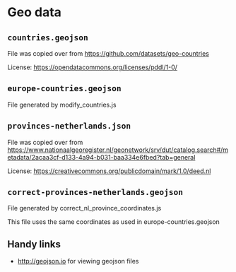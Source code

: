 # Geo data

## `countries.geojson`

File was copied over from https://github.com/datasets/geo-countries

License: https://opendatacommons.org/licenses/pddl/1-0/

## `europe-countries.geojson`

File generated by modify_countries.js

## `provinces-netherlands.json`

File was copied over from https://www.nationaalgeoregister.nl/geonetwork/srv/dut/catalog.search#/metadata/2acaa3cf-d133-4a94-b031-baa334e6fbed?tab=general

License: https://creativecommons.org/publicdomain/mark/1.0/deed.nl

## `correct-provinces-netherlands.geojson`

File generated by correct_nl_province_coordinates.js

This file uses the same coordinates as used in europe-countries.geojson

## Handy links

- http://geojson.io for viewing geojson files
